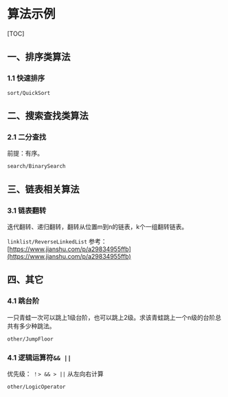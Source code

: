 # 算法示例

[TOC]

## 一、排序类算法

### 1.1 快速排序

`sort/QuickSort`



## 二、搜索查找类算法

### 2.1 二分查找

前提：有序。

`search/BinarySearch`



## 三、链表相关算法

### 3.1 链表翻转

迭代翻转、递归翻转，翻转从位置m到n的链表，k个一组翻转链表。

`linklist/ReverseLinkedList` 参考：[https://www.jianshu.com/p/a29834955ffb](https://www.jianshu.com/p/a29834955ffb)



## 四、其它

### 4.1 跳台阶

一只青蛙一次可以跳上1级台阶，也可以跳上2级。求该青蛙跳上一个n级的台阶总共有多少种跳法。

`other/JumpFloor`

### 4.1 逻辑运算符`&& ||`

优先级： `！> && > ||`     从左向右计算

`other/LogicOperator`

